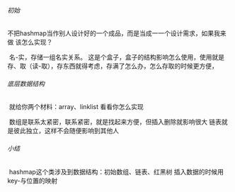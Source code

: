###### 初始

​		不把hashmap当作别人设计好的一个成品，而是当成一一个设计需求，如果我来做
该怎么实现？

​		名-实，存储一组名实关系。
​		这是个盒子，盒子的结构影响怎么使用，使用就是存、取（读-取），存东西就得考虑，存满了怎么办，怎么存取的时候更方便，

###### 底层数据结构

​		就给你两个材料：array、linklist 看看你怎么实现

​		数组是联系太紧密，联系紧密，就是找起来方便，但插入删除就影响很大
​		链表就是彼此独立，这样不会随便影响到其他人

###### 小结

​		hashmap这个类涉及到数据结构：初始数组、链表、红黑树
​		插入数据的时候用key-与位置的映射